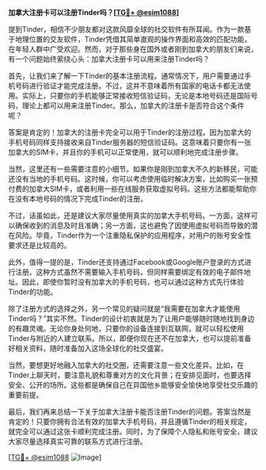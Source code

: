 **加拿大注册卡可以注册Tinder吗？[[TG💪+ @esim1088](https://t.me/s/esim1088)]**

提到Tinder，相信不少朋友都对这款风靡全球的社交软件有所耳闻。作为一款基于地理位置的交友软件，Tinder凭借其简单直观的操作界面和高效的匹配功能，在年轻人群中广受欢迎。然而，对于那些身在国外或者刚到加拿大的朋友们来说，有一个问题始终萦绕心头：加拿大注册卡可以用来注册Tinder吗？

首先，让我们来了解一下Tinder的基本注册流程。通常情况下，用户需要通过手机号码进行验证才能完成注册。不过，这并不意味着所有国家的电话卡都无法使用。实际上，只要你的手机能够正常接收短信验证码，无论是本地号码还是国际号码，理论上都可以用来注册Tinder。那么，加拿大的注册卡是否符合这个条件呢？

答案是肯定的！加拿大的注册卡完全可以用于Tinder的注册过程。因为加拿大的手机号码同样支持接收来自Tinder服务器的短信验证码。这意味着只要你有一张加拿大的SIM卡，并且你的手机可以正常使用，就可以顺利地完成注册步骤。

当然，这里还有一些需要注意的小细节。如果你是刚到加拿大不久的新移民，可能还没有当地的手机号码。这时候，你可以考虑使用临时解决方案，比如购买一张预付费的加拿大SIM卡，或者利用一些在线服务获取虚拟号码。这些方法都能帮助你在没有本地号码的情况下完成Tinder的注册。

不过，话虽如此，还是建议大家尽量使用真实的加拿大手机号码。一方面，这样可以确保收到的消息及时且准确；另一方面，这也避免了因使用虚拟号码而导致的潜在风险。毕竟，Tinder作为一个注重隐私保护的应用程序，对用户的账号安全性要求还是比较高的。

此外，值得一提的是，Tinder还支持通过Facebook或Google账户登录的方式进行注册。这种方式虽然不需要输入手机号码，但同样需要绑定有效的电子邮件地址。因此，即使你暂时没有加拿大的手机号码，也可以通过这种方式先行体验Tinder的功能。

除了注册方式的选择之外，另一个常见的疑问就是“我需要在加拿大才能使用Tinder吗？”其实不然。Tinder的设计初衷就是为了让用户能够随时随地找到身边的有趣灵魂。无论你身处何地，只要你的设备连接到互联网，就可以轻松使用Tinder与附近的人建立联系。所以，即便你现在还不在加拿大，也可以提前准备好相关资料，随时准备加入这场全球化的社交盛宴。

当然，要想更好地融入加拿大的社交圈，还需要注意一些文化差异。比如，在Tinder上聊天时，要注意礼貌和尊重对方的文化背景；在安排见面时，也要选择安全、公开的场所。这些都是确保自己在异国他乡能够安全愉快地享受社交乐趣的重要前提。

最后，我们再来总结一下关于加拿大注册卡能否注册Tinder的问题。答案当然是肯定的！只要你拥有合法有效的加拿大手机号码，并且遵循Tinder的相关规定，就完全可以通过这张卡顺利完成注册。同时，为了保障个人隐私和账号安全，建议大家尽量选择真实可靠的联系方式进行注册。

[[TG💪+ @esim1088](https://t.me/s/esim1088) ![Image](https://i.postimg.cc/4NQfJmqS/Snipaste-2025-05-13-00-14-12.png)]